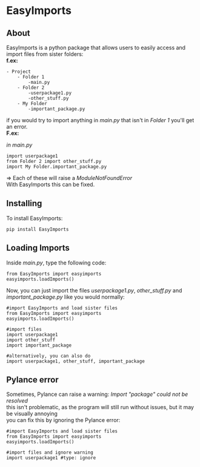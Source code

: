 # EasyImports
## About

EasyImports is a python package that allows users to easily access and import files from sister folders:\
**f.ex:**
```
- Project
    - Folder 1
        -main.py
    - Folder 2
        -userpackage1.py
        -other_stuff.py
    - My Folder 
        -important_package.py
```

if you would try to import anything in *main.py* that isn't in *Folder 1* you'll get an error.\
**F.ex:**

*in main.py*
```
import userpackage1
from Folder 2 import other_stuff.py
import My Folder.important_package.py
```

=> Each of these will raise a *ModuleNotFoundError*\
With EasyImports this can be fixed.

## Installing

To install EasyImports:
```
pip install EasyImports
```

## Loading Imports

Inside *main.py*, type the following code:
```
from EasyImports import easyimports
easyimports.loadImports()
```

Now, you can just import the files *userpackage1.py*, *other_stuff.py* and *important_package.py* like you would normally:
```
#import EasyImports and load sister files
from EasyImports import easyimports
easyimports.loadImports()

#import files
import userpackage1
import other_stuff
import important_package

#alternatively, you can also do
import userpackage1, other_stuff, important_package
```

## Pylance error

Sometimes, Pylance can raise a warning: *Import "package" could not be resolved*\
this isn't problematic, as the program will still run without issues, but it may be visually annoying\
you can fix this by ignoring the Pylance error:

```
#import EasyImports and load sister files
from EasyImports import easyimports
easyimports.loadImports()

#import files and ignore warning 
import userpackage1 #type: ignore
```
